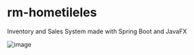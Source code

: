 # rm-hometileles

Inventory and Sales System made with Spring Boot and JavaFX

![image](https://user-images.githubusercontent.com/18359279/183252660-ad425be4-f2dd-4b84-9582-e5db3847eed5.png)


